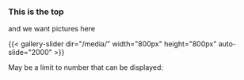 ### This is the top
and we want pictures here

{{< gallery-slider dir="/media/" width="800px" height="800px" auto-slide="2000" >}}



May be a limit to number that can be displayed:



